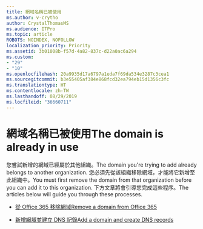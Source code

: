 ```yaml
---
title: 網域名稱已被使用
ms.author: v-crytho
author: CrystalThomasMS
ms.audience: ITPro
ms.topic: article
ROBOTS: NOINDEX, NOFOLLOW
localization_priority: Priority
ms.assetid: 3b01008b-f57d-4a82-837c-d22a0ac6a294
ms.custom:
- "29"
- "10"
ms.openlocfilehash: 20a9935d17a6797a1eda7f69da534e3287c3cea1
ms.sourcegitcommit: b3e55405af384e868fcd32ea794eb15d1356c3fc
ms.translationtype: HT
ms.contentlocale: zh-TW
ms.lasthandoff: 08/29/2019
ms.locfileid: "36660711"
---
```

# <a name="the-domain-is-already-in-use"></a><span data-ttu-id="46ba6-102">網域名稱已被使用</span><span class="sxs-lookup"><span data-stu-id="46ba6-102">The domain is already in use</span></span>

<span data-ttu-id="46ba6-103">您嘗試新增的網域已經屬於其他組織。</span><span class="sxs-lookup"><span data-stu-id="46ba6-103">The domain you're trying to add already belongs to another organization.</span></span> <span data-ttu-id="46ba6-104">您必須先從該組織移除網域，才能將它新增至此組織中。</span><span class="sxs-lookup"><span data-stu-id="46ba6-104">You must first remove the domain from that organization before you can add it to this organization.</span></span> <span data-ttu-id="46ba6-105">下方文章將會引導您完成這些程序。</span><span class="sxs-lookup"><span data-stu-id="46ba6-105">The articles below will guide you through these processes.</span></span>
  
- [<span data-ttu-id="46ba6-106">從 Office 365 移除網域</span><span class="sxs-lookup"><span data-stu-id="46ba6-106">Remove a domain from Office 365</span></span>](https://support.office.com/article/Remove-a-domain-from-Office-365-f09696b2-8c29-4588-a08b-b333da19810c.aspx)

- [<span data-ttu-id="46ba6-107">新增網域並建立 DNS 記錄</span><span class="sxs-lookup"><span data-stu-id="46ba6-107">Add a domain and create DNS records</span></span>](https://support.office.com/article/Create-DNS-records-for-Office-365-when-you-manage-your-DNS-records-B0F3FDCA-8A80-4E8E-9EF3-61E8A2A9AB23.aspx)

